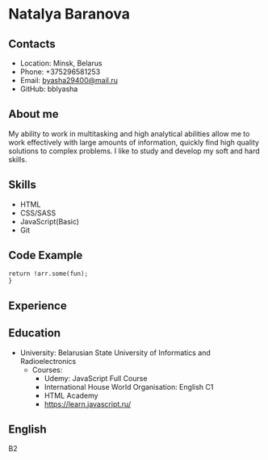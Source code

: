 # Natalya Baranova
## Contacts
* Location: Minsk, Belarus
* Phone: +375296581253
* Email: byasha29400@mail.ru
* GitHub: bblyasha
## About me
My ability to work in multitasking and high analytical abilities allow me to work effectively with large amounts of information, quickly find high quality solutions to complex problems. I like to study and develop my soft and hard skills.
## Skills
* HTML
* CSS/SASS
* JavaScript(Basic)
* Git
## Code Example
```function none(arr, fun) {
return !arr.some(fun);
}
```
## Experience
## Education
* University: Belarusian State University of Informatics and Radioelectronics
    * Courses: 
        * Udemy: JavaScript Full Course
        * International House World Organisation: English C1
        * HTML Academy
        * https://learn.javascript.ru/

## English
B2 